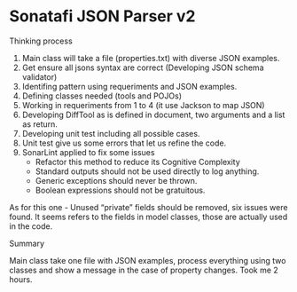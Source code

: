 # Sonatafi JSON Parser v2

Thinking process

1. Main class will take a file (properties.txt) with diverse JSON examples.
2. Get ensure all jsons syntax are correct (Developing JSON schema validator)
3. Identifing pattern using requeriments and JSON examples.
4. Defining classes needed (tools and POJOs)
5. Working in requeriments from 1 to 4 (it use Jackson to map JSON)
6. Developing DiffTool as is defined in document, two arguments and a list as return.
7. Developing unit test including all possible cases.
8. Unit test give us some errors that let us refine the code.
9. SonarLint applied to fix some issues
    - Refactor this method to reduce its Cognitive Complexity
    - Standard outputs should not be used directly to log anything.
    - Generic exceptions should never be thrown.
    - Boolean expressions should not be gratuitous.

As for this one
    - Unused “private” fields should be removed, six issues were found.
It seems refers to the fields in model classes, those are actually used in the code.

Summary

Main class take one file with JSON examples, process everything using two classes and show a message in the case of property changes. Took me 2 hours.